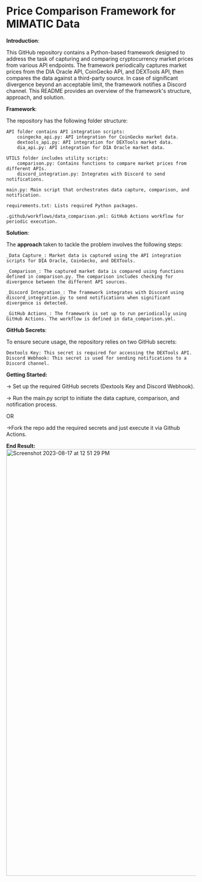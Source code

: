 # Price Comparison Framework for MIMATIC Data

**Introduction**:

This GitHub repository contains a Python-based framework designed to address the task of capturing and comparing cryptocurrency market prices from various API endpoints. The framework periodically captures market prices from the DIA Oracle API, CoinGecko API, and DEXTools API, then compares the data against a third-party source. In case of significant divergence beyond an acceptable limit, the framework notifies a Discord channel. This README provides an overview of the framework's structure, approach, and solution.



**Framework**:

The repository has the following folder structure:

    API folder contains API integration scripts:
        coingecko_api.py: API integration for CoinGecko market data.
        dextools_api.py: API integration for DEXTools market data.
        dia_api.py: API integration for DIA Oracle market data.

    UTILS folder includes utility scripts:
        comparison.py: Contains functions to compare market prices from different APIs.
        discord_integration.py: Integrates with Discord to send notifications.

    main.py: Main script that orchestrates data capture, comparison, and notification.

    requirements.txt: Lists required Python packages.

    .github/workflows/data_comparison.yml: GitHub Actions workflow for periodic execution.



**Solution**:

The **approach** taken to tackle the problem involves the following steps:

    _Data Capture_: Market data is captured using the API integration scripts for DIA Oracle, CoinGecko, and DEXTools.

    _Comparison_: The captured market data is compared using functions defined in comparison.py. The comparison includes checking for divergence between the different API sources.

    _Discord Integration_: The framework integrates with Discord using discord_integration.py to send notifications when significant divergence is detected.

    _GitHub Actions_: The framework is set up to run periodically using GitHub Actions. The workflow is defined in data_comparison.yml.



**GitHub Secrets**:

To ensure secure usage, the repository relies on two GitHub secrets:

    Dextools Key: This secret is required for accessing the DEXTools API.
    Discord Webhook: This secret is used for sending notifications to a Discord channel.


**Getting Started:**

-> Set up the required GitHub secrets (Dextools Key and Discord Webhook).

-> Run the main.py script to initiate the data capture, comparison, and notification process.

OR

->Fork the repo add the required secrets and just execute it via Github Actions.




**End Result:**
<img width="1131" alt="Screenshot 2023-08-17 at 12 51 29 PM" src="https://github.com/nwadhwaAE/diadata/assets/90784985/121d4657-16d7-4de2-9e6b-2050582fbe90">

